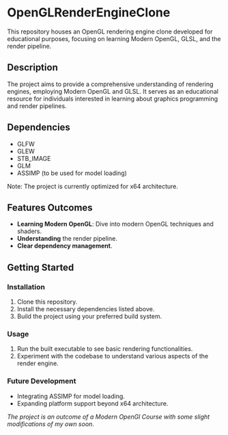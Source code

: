 # OpenGLRenderEngineClone

This repository houses an OpenGL rendering engine clone developed for educational purposes, focusing on learning Modern OpenGL, GLSL, and the render pipeline.

## Description

The project aims to provide a comprehensive understanding of rendering engines, employing Modern OpenGL and GLSL. It serves as an educational resource for individuals interested in learning about graphics programming and render pipelines.

## Dependencies

- GLFW
- GLEW
- STB_IMAGE
- GLM
- ASSIMP (to be used for model loading)

Note: The project is currently optimized for x64 architecture.

## Features Outcomes

- **Learning Modern OpenGL**: Dive into modern OpenGL techniques and shaders.
- **Understanding** the render pipeline.
- **Clear dependency management**.

## Getting Started

### Installation

1. Clone this repository.
2. Install the necessary dependencies listed above.
3. Build the project using your preferred build system.

### Usage

1. Run the built executable to see basic rendering functionalities.
2. Experiment with the codebase to understand various aspects of the render engine.

### Future Development

- Integrating ASSIMP for model loading.
- Expanding platform support beyond x64 architecture.

*The project is an outcome of a Modern OpenGl Course with some slight modifications of my own soon*.
